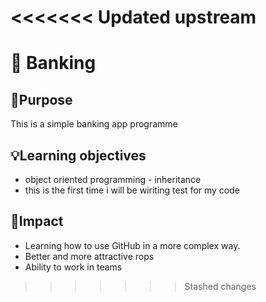 <<<<<<< Updated upstream
=======
# 🏦 Banking

## 🎯Purpose
This is a simple banking app programme

## 💡Learning objectives
* object oriented programming - inheritance
* this is the first time i will be wiriting test for my code

## 🤯Impact
* Learning how to use GitHub in a more complex way.
* Better and more attractive rops
* Ability to work in teams
>>>>>>> Stashed changes
